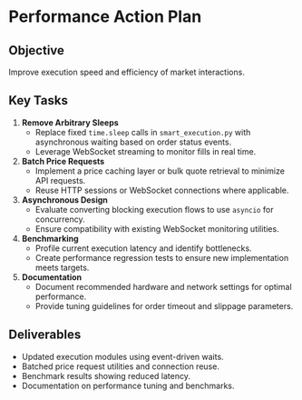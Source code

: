 # Performance Action Plan

## Objective
Improve execution speed and efficiency of market interactions.

## Key Tasks
1. **Remove Arbitrary Sleeps**
   - Replace fixed `time.sleep` calls in `smart_execution.py` with asynchronous waiting based on order status events.
   - Leverage WebSocket streaming to monitor fills in real time.
2. **Batch Price Requests**
   - Implement a price caching layer or bulk quote retrieval to minimize API requests.
   - Reuse HTTP sessions or WebSocket connections where applicable.
3. **Asynchronous Design**
   - Evaluate converting blocking execution flows to use `asyncio` for concurrency.
   - Ensure compatibility with existing WebSocket monitoring utilities.
4. **Benchmarking**
   - Profile current execution latency and identify bottlenecks.
   - Create performance regression tests to ensure new implementation meets targets.
5. **Documentation**
   - Document recommended hardware and network settings for optimal performance.
   - Provide tuning guidelines for order timeout and slippage parameters.

## Deliverables
- Updated execution modules using event-driven waits.
- Batched price request utilities and connection reuse.
- Benchmark results showing reduced latency.
- Documentation on performance tuning and benchmarks.
